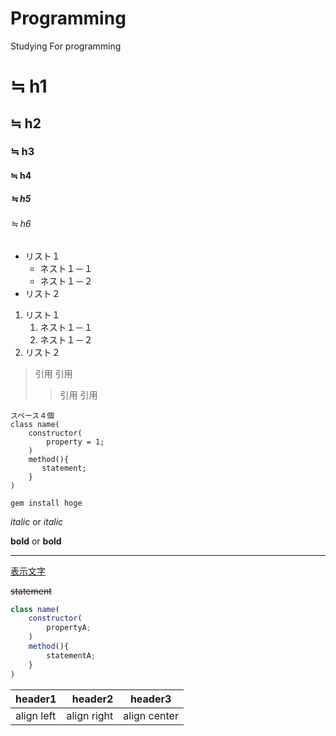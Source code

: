 # Programming
Studying For programming

<!-- 見出し -->
# ≒ h1
## ≒ h2
### ≒ h3
#### ≒ h4
##### ≒ h5
###### ≒ h6

<!-- 箇条書き -->
- リスト１
    - ネスト１－１
    - ネスト１－２
- リスト２

<!-- 番号付きリスト -->
1. リスト１
    1. ネスト１－１
    1. ネスト１－２
1. リスト２

<!-- 引用 -->
> 引用
> 引用
>> 引用
>> 引用

<!-- pre記法 -->
    スペース４個
    class name(
        constructor(
            property = 1;
        )
        method(){
           statement; 
        }
    )

<!-- code記法バッククォートで囲む -->
`gem install hoge`

<!-- 強調<em> -->
*italic* or _italic_

<!-- 強調<strong> -->
**bold** or __bold__

<!-- 水平線 -->
---

<!-- リンク -->
[表示文字](https://www.google.co.jp)

<!-- GFM(GithubFlavoredMarkdown)取り消し線 -->
~~statement~~

<!-- GFMpre記法（シンタックスハイライト） -->
~~~JavaScript
class name(
    constructor(
        propertyA;
    )
    method(){
        statementA;
    }
)
~~~

<!-- GFM表組 -->
|header1|header2|header3|
|:--|--:|:--:|
|align left|align right| align center|

